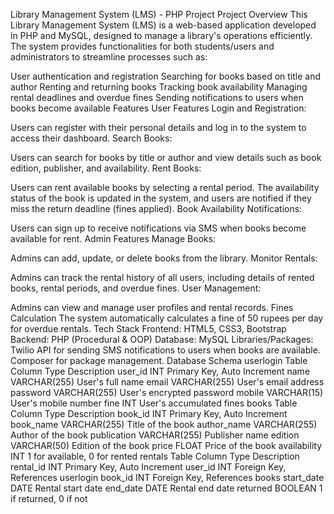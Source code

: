

Library Management System (LMS) - PHP Project
Project Overview
This Library Management System (LMS) is a web-based application developed in PHP and MySQL, designed to manage a library's operations efficiently. The system provides functionalities for both students/users and administrators to streamline processes such as:

User authentication and registration
Searching for books based on title and author
Renting and returning books
Tracking book availability
Managing rental deadlines and overdue fines
Sending notifications to users when books become available
Features
User Features
Login and Registration:

Users can register with their personal details and log in to the system to access their dashboard.
Search Books:

Users can search for books by title or author and view details such as book edition, publisher, and availability.
Rent Books:

Users can rent available books by selecting a rental period. The availability status of the book is updated in the system, and users are notified if they miss the return deadline (fines applied).
Book Availability Notifications:

Users can sign up to receive notifications via SMS when books become available for rent.
Admin Features
Manage Books:

Admins can add, update, or delete books from the library.
Monitor Rentals:

Admins can track the rental history of all users, including details of rented books, rental periods, and overdue fines.
User Management:

Admins can view and manage user profiles and rental records.
Fines Calculation
The system automatically calculates a fine of 50 rupees per day for overdue rentals.
Tech Stack
Frontend: HTML5, CSS3, Bootstrap
Backend: PHP (Procedural & OOP)
Database: MySQL
Libraries/Packages:
Twilio API for sending SMS notifications to users when books are available.
Composer for package management.
Database Schema
userlogin Table
Column	Type	Description
user_id	INT	Primary Key, Auto Increment
name	VARCHAR(255)	User's full name
email	VARCHAR(255)	User's email address
password	VARCHAR(255)	User's encrypted password
mobile	VARCHAR(15)	User's mobile number
fine	INT	User's accumulated fines
books Table
Column	Type	Description
book_id	INT	Primary Key, Auto Increment
book_name	VARCHAR(255)	Title of the book
author_name	VARCHAR(255)	Author of the book
publication	VARCHAR(255)	Publisher name
edition	VARCHAR(50)	Edition of the book
price	FLOAT	Price of the book
availability	INT	1 for available, 0 for rented
rentals Table
Column	Type	Description
rental_id	INT	Primary Key, Auto Increment
user_id	INT	Foreign Key, References userlogin
book_id	INT	Foreign Key, References books
start_date	DATE	Rental start date
end_date	DATE	Rental end date
returned	BOOLEAN	1 if returned, 0 if not
